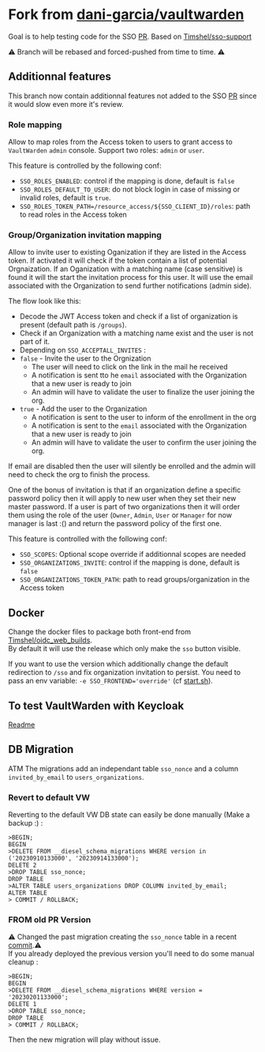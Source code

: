 # Fork from [dani-garcia/vaultwarden](https://github.com/dani-garcia/vaultwarden)

Goal is to help testing code for the SSO [PR](https://github.com/dani-garcia/vaultwarden/pull/3899).
Based on [Timshel/sso-support](https://github.com/Timshel/vaultwarden/tree/sso-support)

:warning: Branch will be rebased and forced-pushed from time to time. :warning:

## Additionnal features

This branch now contain additionnal features not added to the SSO [PR](https://github.com/dani-garcia/vaultwarden/pull/3899) since it would slow even more it's review.

### Role mapping

Allow to map roles from the Access token to users to grant access to `VaultWarden` `admin` console.
Support two roles: `admin` or `user`.

This feature is controlled by the following conf:

- `SSO_ROLES_ENABLED`: control if the mapping is done, default is `false`
- `SSO_ROLES_DEFAULT_TO_USER`: do not block login in case of missing or invalid roles, default is `true`.
- `SSO_ROLES_TOKEN_PATH=/resource_access/${SSO_CLIENT_ID}/roles`: path to read roles in the Access token


### Group/Organization invitation mapping

Allow to invite user to existing Oganization if they are listed in the Access token.
If activated it will check if the token contain a list of potential Orgnaization.
If an Oganization with a matching name (case sensitive) is found it will the start the invitation process for this user.
It will use the email associated with the Organization to send further notifications (admin side).

The flow look like this:

- Decode the JWT Access token and check if a list of organization is present (default path is `/groups`).
- Check if an Organization with a matching name exist and the user is not part of it.
- Depending on `SSO_ACCEPTALL_INVITES` :
- `false` - Invite the user to the Orgnization
  - The user will need to click on the link in the mail he received
  - A notification is sent tto he `email` associated with the Organization that a new user is ready to join
  - An admin will have to validate the user to finalize the user joining the org.
- `true` - Add the user to the Organization
  - A notification is sent to the user to inform of the enrollment in the org
  - A notification is sent to the `email` associated with the Organization that a new user is ready to join
  - An admin will have to validate the user to confirm the user joining the org.

If email are disabled then the user will silently be enrolled and the admin will need to check the org to finish the process.

One of the bonus of invitation is that if an organization define a specific password policy then it will apply to new user when they set their new master password.
If a user is part of two organizations then it will order them using the role of the user (`Owner`, `Admin`, `User` or `Manager` for now manager is last :() and return the password policy of the first one.

This feature is controlled with the following conf:

- `SSO_SCOPES`: Optional scope override if additionnal scopes are needed
- `SSO_ORGANIZATIONS_INVITE`: control if the mapping is done, default is `false`
- `SSO_ORGANIZATIONS_TOKEN_PATH`: path to read groups/organization in the Access token


## Docker

Change the docker files to package both front-end from [Timshel/oidc_web_builds](https://github.com/Timshel/oidc_web_builds/releases).
\
By default it will use the release which only make the `sso` button visible.

If you want to use the version which additionally change the default redirection to `/sso` and fix organization invitation to persist.
You need to pass an env variable: `-e SSO_FRONTEND='override'` (cf [start.sh](docker/start.sh)).

## To test VaultWarden with Keycloak

[Readme](test/oidc/README.md)

## DB Migration

ATM The migrations add an independant table `sso_nonce` and a column `invited_by_email` to `users_organizations`.

### Revert to default VW

Reverting to the default VW DB state can easily be done manually (Make a backup :) :

```psql
>BEGIN;
BEGIN
>DELETE FROM __diesel_schema_migrations WHERE version in ('20230910133000', '20230914133000');
DELETE 2
>DROP TABLE sso_nonce;
DROP TABLE
>ALTER TABLE users_organizations DROP COLUMN invited_by_email;
ALTER TABLE
> COMMIT / ROLLBACK;
```

### FROM old PR Version

:warning: Changed the past migration creating the `sso_nonce` table in a recent [commit](https://github.com/Timshel/vaultwarden/commit/afa26f3cf5a39ff0bc4c3cbe563cfcfaf91b40a0).:warning: <br>
If you already deployed the previous version you'll need to do some manual cleanup :

```psql
>BEGIN;
BEGIN
>DELETE FROM __diesel_schema_migrations WHERE version = '20230201133000';
DELETE 1
>DROP TABLE sso_nonce;
DROP TABLE
> COMMIT / ROLLBACK;
```

Then the new migration will play without issue.
